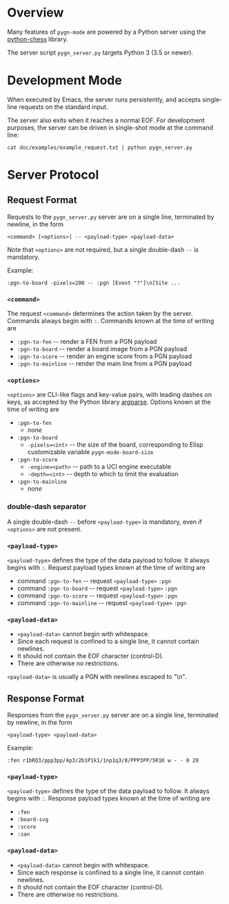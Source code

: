 # Overview

Many features of `pygn-mode` are powered by a Python server using the
[python-chess](https://pypi.org/project/python-chess/) library.

The server script `pygn_server.py` targets Python 3 (3.5 or newer).

# Development Mode

When executed by Emacs, the server runs persistently, and accepts single-line
requests on the standard input.

The server also exits when it reaches a normal EOF.  For development purposes,
the server can be driven in single-shot mode at the command line:

```
cat doc/examples/example_request.txt | python pygn_server.py
```

# Server Protocol

## Request Format

Requests to the `pygn_server.py` server are on a single line, terminated by
newline, in the form

```
<command> [<options>] -- <payload-type> <payload-data>
```

Note that `<options>` are not required, but a single double-dash `--` is
mandatory.

Example:

```
:pgn-to-board -pixels=200 -- :pgn [Event "?"]\n[Site ...
```

### `<command>`

The request `<command>` determines the action taken by the server.  Commands
always begin with `:`.  Commands known at the time of writing are

 * `:pgn-to-fen` -- render a FEN from a PGN payload
 * `:pgn-to-board` -- render a board image from a PGN payload
 * `:pgn-to-score` -- render an engine score from a PGN payload
 * `:pgn-to-mainline` -- render the main line from a PGN payload

### `<options>`

`<options>` are CLI-like flags and key-value pairs, with leading dashes on
keys, as accepted by the Python library [argparse](https://docs.python.org/3/library/argparse.html).  Options known at the time
of writing are

 * `:pgn-to-fen`
   - _none_
 * `:pgn-to-board`
   - `-pixels=<int>` -- the size of the board, corresponding to Elisp customizable variable `pygn-mode-board-size`
 * `:pgn-to-score`
   - `-engine=<path>` -- path to a UCI engine executable
   - `-depth=<int>` -- depth to which to limit the evaluation
 * `:pgn-to-mainline`
   - _none_

### double-dash separator

A single double-dash `--` before `<payload-type>` is mandatory, even if
`<options>` are not present.

### `<payload-type>`

`<payload-type>` defines the type of the data payload to follow.  It always
begins with `:`.  Request payload types known at the time of writing are

 * command `:pgn-to-fen` -- request `<payload-type>` `:pgn`
 * command `:pgn-to-board` -- request `<payload-type>` `:pgn`
 * command `:pgn-to-score` -- request `<payload-type>` `:pgn`
 * command `:pgn-to-mainline` -- request `<payload-type>` `:pgn`

### `<payload-data>`

 * `<payload-data>` cannot begin with whitespace.
 * Since each request is confined to a single line, it cannot contain newlines.
 * It should not contain the EOF character (control-D).
 * There are otherwise no restrictions.

`<payload-data>` is usually a PGN with newlines escaped to "\n".

## Response Format

Responses from the `pygn_server.py` server are on a single line, terminated by
newline, in the form

```
<payload-type> <payload-data>
```

Example:

```
:fen r1bRQ3/ppp3pp/4p3/2b1P1k1/1np1q3/8/PPP3PP/5R1K w - - 0 20
```

### `<payload-type>`

`<payload-type>` defines the type of the data payload to follow.  It always
begins with `:`.  Response payload types known at the time of writing are

 * `:fen`
 * `:board-svg`
 * `:score`
 * `:san`

### `<payload-data>`

 * `<payload-data>` cannot begin with whitespace.
 * Since each response is confined to a single line, it cannot contain newlines.
 * It should not contain the EOF character (control-D).
 * There are otherwise no restrictions.
